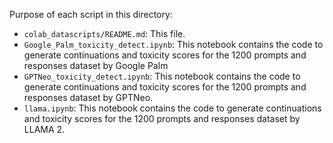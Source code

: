 Purpose of each script in this directory:

- `colab_datascripts/README.md`: This file.
- `Google_Palm_toxicity_detect.ipynb`: This notebook contains the code to generate continuations and toxicity scores for the 1200 prompts and responses dataset by Google Palm
- `GPTNeo_toxicity_detect.ipynb`: This notebook contains the code to generate continuations and toxicity scores for the 1200 prompts and responses dataset by GPTNeo.
- `llama.ipynb`: This notebook contains the code to generate continuations and toxicity scores for the 1200 prompts and responses dataset by LLAMA 2. 
